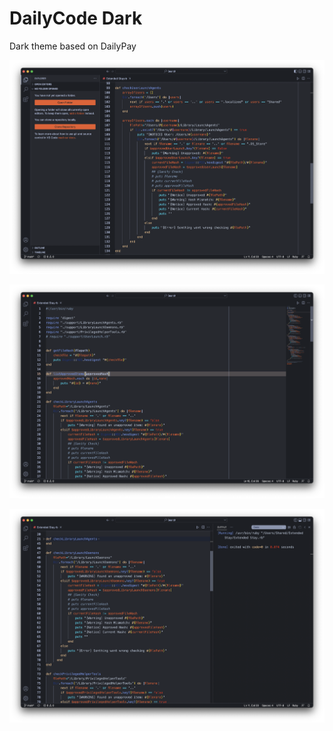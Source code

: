 # DailyCode Dark

Dark theme based on DailyPay

![001](support/001.png)

![002](support/002.png)

![003](support/003.png)